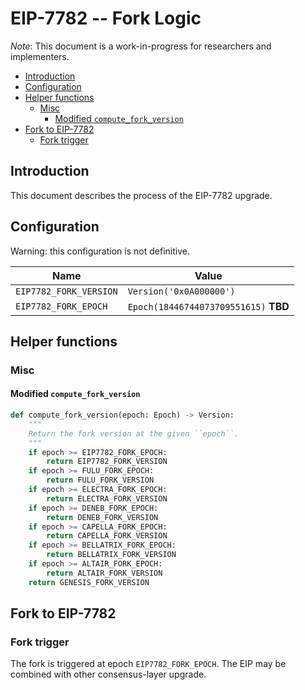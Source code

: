 # EIP-7782 -- Fork Logic

*Note*: This document is a work-in-progress for researchers and implementers.

<!-- mdformat-toc start --slug=github --no-anchors --maxlevel=6 --minlevel=2 -->

- [Introduction](#introduction)
- [Configuration](#configuration)
- [Helper functions](#helper-functions)
  - [Misc](#misc)
    - [Modified `compute_fork_version`](#modified-compute_fork_version)
- [Fork to EIP-7782](#fork-to-eip-7782)
  - [Fork trigger](#fork-trigger)

<!-- mdformat-toc end -->

## Introduction

This document describes the process of the EIP-7782 upgrade.

## Configuration

Warning: this configuration is not definitive.

| Name                   | Value                                 |
| ---------------------- | ------------------------------------- |
| `EIP7782_FORK_VERSION` | `Version('0x0A000000')`               |
| `EIP7782_FORK_EPOCH`   | `Epoch(18446744073709551615)` **TBD** |

## Helper functions

### Misc

#### Modified `compute_fork_version`

```python
def compute_fork_version(epoch: Epoch) -> Version:
    """
    Return the fork version at the given ``epoch``.
    """
    if epoch >= EIP7782_FORK_EPOCH:
        return EIP7782_FORK_VERSION
    if epoch >= FULU_FORK_EPOCH:
        return FULU_FORK_VERSION
    if epoch >= ELECTRA_FORK_EPOCH:
        return ELECTRA_FORK_VERSION
    if epoch >= DENEB_FORK_EPOCH:
        return DENEB_FORK_VERSION
    if epoch >= CAPELLA_FORK_EPOCH:
        return CAPELLA_FORK_VERSION
    if epoch >= BELLATRIX_FORK_EPOCH:
        return BELLATRIX_FORK_VERSION
    if epoch >= ALTAIR_FORK_EPOCH:
        return ALTAIR_FORK_VERSION
    return GENESIS_FORK_VERSION
```

## Fork to EIP-7782

### Fork trigger

The fork is triggered at epoch `EIP7782_FORK_EPOCH`. The EIP may be combined
with other consensus-layer upgrade.
